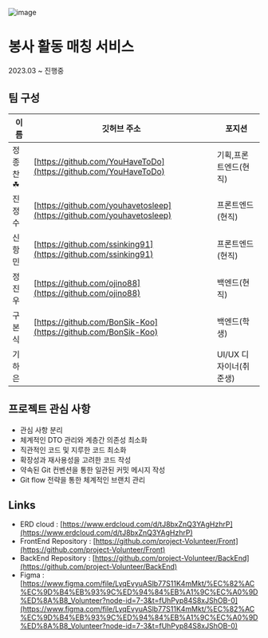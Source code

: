 ![image](https://user-images.githubusercontent.com/96917871/230743506-54699869-0e65-47ad-95ac-1308d030253a.png)

# 봉사 활동 매칭 서비스
2023.03 ~ 진행중

## 팀 구성
|이름| 깃허브 주소|포지션|
|------------|-----------------------------------|------------|
|정종찬☘|[https://github.com/YouHaveToDo](https://github.com/YouHaveToDo)|기획,프론트엔드(현직)|
|진정수|[https://github.com/youhavetosleep](https://github.com/youhavetosleep)|프론트엔드(현직)|
|신항민|[https://github.com/ssinking91](https://github.com/ssinking91)|프론트엔드(현직)|
|정진우|[https://github.com/ojino88](https://github.com/ojino88)|백엔드(현직)|
|구본식|[https://github.com/BonSik-Koo](https://github.com/BonSik-Koo)|백엔드(학생)|
|기하은||UI/UX 디자이너(취준생)|

## 프로젝트 관심 사항
* 관심 사항 분리
* 체계적인 DTO 관리와 계층간 의존성 최소화
* 직관적인 코드 및 지루한 코드 최소화
* 확장성과 재사용성을 고려한 코드 작성
* 약속된 Git 컨벤션을 통한 일관된 커밋 메시지 작성
* Git flow 전략을 통한 체계적인 브랜치 관리 

## Links
* ERD cloud : [https://www.erdcloud.com/d/tJ8bxZnQ3YAgHzhrP](https://www.erdcloud.com/d/tJ8bxZnQ3YAgHzhrP)
* FrontEnd Repository : [https://github.com/project-Volunteer/Front](https://github.com/project-Volunteer/Front)
* BackEnd Repository : [https://github.com/project-Volunteer/BackEnd](https://github.com/project-Volunteer/BackEnd)
* Figma : [https://www.figma.com/file/LyqEvyuASlb77S11K4mMkt/%EC%82%AC%EC%9D%B4%EB%93%9C%ED%94%84%EB%A1%9C%EC%A0%9D%ED%8A%B8_Volunteer?node-id=7-3&t=fUhPyp84S8xJShOB-0](https://www.figma.com/file/LyqEvyuASlb77S11K4mMkt/%EC%82%AC%EC%9D%B4%EB%93%9C%ED%94%84%EB%A1%9C%EC%A0%9D%ED%8A%B8_Volunteer?node-id=7-3&t=fUhPyp84S8xJShOB-0)
